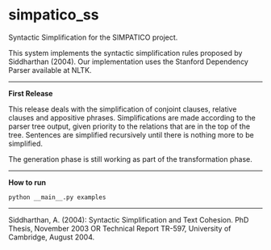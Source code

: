 # simpatico_ss
Syntactic Simplification for the SIMPATICO project.

This system implements the syntactic simplification rules proposed by Siddharthan (2004).
Our implementation uses the Stanford Dependency Parser available at NLTK. 

-----------------------------------------------------------------------
**First Release**

This release deals with the simplification of conjoint clauses, relative clauses and appositive phrases.
Simplifications are made according to the parser tree output, given priority to the relations that are in the top of the tree.
Sentences are simplified recursively until there is nothing more to be simplified.

The generation phase is still working as part of the transformation phase.

-----------------------------------------------------------------------
**How to run**

`python __main__.py examples`

-----------------------------------------------------------------------

Siddharthan, A. (2004): Syntactic Simplification and Text Cohesion. PhD Thesis, November 2003 OR Technical Report TR-597, University of Cambridge, August 2004. 
